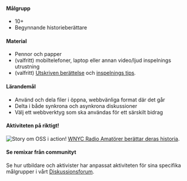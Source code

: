 #### Målgrupp

* 10+
* Begynnande historieberättare

#### Material

* Pennor och papper
* (valfritt) mobiltelefoner, laptop eller annan video/ljud inspelnings utrustning
* (valfritt) [Utskriven berättelse](http://www.scribd.com/doc/198426785/Story-Planning-Worksheet) och [inspelnings tips](http://www.scribd.com/doc/198426782/Recording-and-Interviewing-Basics-Worksheet).

#### Lärandemål

* Använd och dela filer i öppna, webbvänliga format där det går
* Delta i både synkrona och asynkrona diskussioner
* Välj ett webbverktyg som ska användas för ett särskilt bidrag

#### Aktiviteten på riktigt!

![Story om OSS i action!](http://mozilla.github.io/webmaker-curriculum/images/story-of-us-01.jpg)
[WNYC Radio Amatörer berättar deras historia](http://hivenyc.org/portfolio/digital-citizenship-kit/).

#### Se remixar från communityt

Se hur utbildare och aktivister har anpassat aktiviteten för sina specifika målgrupper i vårt [Diskussionsforum](http://discourse.webmaker.org/t/testing-3-participating-on-the-web/1211).
